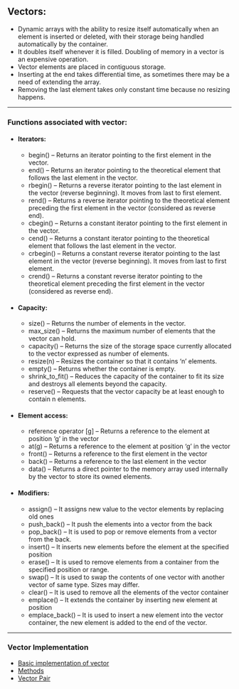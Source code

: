 ## Vectors: 

 * Dynamic arrays with the ability to resize itself automatically when an element is inserted or deleted, with their storage being handled automatically by the container. 
 * It doubles itself whenever it is filled. Doubling of memory in a vector is an expensive operation.
 * Vector elements are placed in contiguous storage.
 * Inserting at the end takes differential time, as sometimes there may be a need of extending the array.
 * Removing the last element takes only constant time because no resizing happens.
 
<hr/>

### Functions associated with vector:
 * #### Iterators:
     * begin() – Returns an iterator pointing to the first element in the vector.
     * end() – Returns an iterator pointing to the theoretical element that follows the last element in the vector.
     * rbegin() – Returns a reverse iterator pointing to the last element in the vector (reverse beginning). It moves from last to first element.
     * rend() – Returns a reverse iterator pointing to the theoretical element preceding the first element in the vector (considered as reverse end).
     * cbegin() – Returns a constant iterator pointing to the first element in the vector.
     * cend() – Returns a constant iterator pointing to the theoretical element that follows the last element in the vector.
     * crbegin() – Returns a constant reverse iterator pointing to the last element in the vector (reverse beginning). It moves from last to first element.
     * crend() – Returns a constant reverse iterator pointing to the theoretical element preceding the first element in the vector (considered as reverse end).

 * #### Capacity:
     * size() – Returns the number of elements in the vector.
     * max_size() – Returns the maximum number of elements that the vector can hold.
     * capacity() – Returns the size of the storage space currently allocated to the vector expressed as number of elements.
     * resize(n) – Resizes the container so that it contains ‘n’ elements.
     * empty() – Returns whether the container is empty.
     * shrink_to_fit() – Reduces the capacity of the container to fit its size and destroys all elements beyond the capacity.
     * reserve() – Requests that the vector capacity be at least enough to contain n elements.

 * #### Element access:
     * reference operator [g] – Returns a reference to the element at position ‘g’ in the vector
     * at(g) – Returns a reference to the element at position ‘g’ in the vector
     * front() – Returns a reference to the first element in the vector
     * back() – Returns a reference to the last element in the vector
     * data() – Returns a direct pointer to the memory array used internally by the vector to store its owned elements.
    
 * #### Modifiers: 
     * assign() – It assigns new value to the vector elements by replacing old ones
     * push_back() – It push the elements into a vector from the back
     * pop_back() – It is used to pop or remove elements from a vector from the back.
     * insert() – It inserts new elements before the element at the specified position
     * erase() – It is used to remove elements from a container from the specified position or range.
     * swap() – It is used to swap the contents of one vector with another vector of same type. Sizes may differ.
     * clear() – It is used to remove all the elements of the vector container
     * emplace() – It extends the container by inserting new element at position
     * emplace_back() – It is used to insert a new element into the vector container, the new element is added to the end of the vector.

<hr/>

### Vector Implementation
 * <a href="https://github.com/sanya2508/Abstract/blob/master/Vector/vector_stl_1.cpp">Basic implementation of vector</a>
 * <a href="https://github.com/sanya2508/Abstract/blob/master/Vector/vector_stl_2.cpp">Methods</a>
 * <a href="https://github.com/sanya2508/Abstract/blob/master/Vector/vectorpair_stl.cpp">Vector Pair</a>
